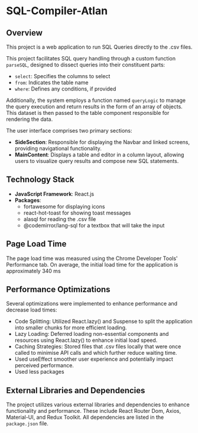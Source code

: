 # SQL-Compiler-Atlan

## Overview
This project is a web application to run SQL Queries directly to the .csv files.

This project facilitates SQL query handling through a custom function
`parseSQL`, designed to dissect queries into their constituent parts:
- `select`: Specifies the columns to select
- `from`: Indicates the table name
- `where`: Defines any conditions, if provided

Additionally, the system employs a function named `queryLogic` to manage the query execution and return results in the form of an array of objects. This dataset is then passed to the table component responsible for rendering the data.

The user interface comprises two primary sections:
- **SideSection**: Responsible for displaying the Navbar and linked screens, providing navigational functionality.
- **MainContent**: Displays a table and editor in a column layout, allowing users to visualize query results and compose new SQL statements.


## Technology Stack
- **JavaScript Framework**: React.js
- **Packages**:
  - fortawesome for displaying icons
  - react-hot-toast for showing toast messages
  - alasql for reading the .csv file
  - @codemirror/lang-sql for a textbox that will take the input

## Page Load Time
The page load time was measured using the Chrome Developer Tools' Performance tab. On average, the initial load time for the application is approximately 340 ms 

## Performance Optimizations
Several optimizations were implemented to enhance performance and decrease load times:
- Code Splitting: Utilized React.lazy() and Suspense to split the application into smaller chunks for more efficient loading.
- Lazy Loading: Deferred loading non-essential components and resources using React.lazy() to enhance initial load speed.
- Caching Strategies: Stored files that .csv files locally that were once called to minimise API calls and which further reduce waiting time.
- Used useEffect smoother user experience and potentially impact perceived performance.
- Used less packages

## External Libraries and Dependencies
The project utilizes various external libraries and dependencies to enhance functionality and performance. These include React Router Dom, Axios, Material-UI, and Redux Toolkit. All dependencies are listed in the `package.json` file.
